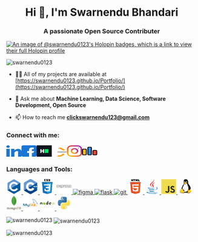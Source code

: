 <h1 align="center">Hi 👋, I'm Swarnendu Bhandari</h1>
<h3 align="center">A passionate Open Source Contributer</h3>

[![An image of @swarnendu0123's Holopin badges, which is a link to view their full Holopin profile](https://holopin.me/swarnendu0123)](https://holopin.io/@swarnendu0123)

<p align="left"> <img src="https://komarev.com/ghpvc/?username=swarnendu0123&label=Profile%20views&color=0e75b6&style=flat" alt="swarnendu0123" /> </p>


- 👨‍💻 All of my projects are available at [https://swarnendu0123.github.io/Portfolio/](https://swarnendu0123.github.io/Portfolio/)

- 💬 Ask me about **Machine Learning, Data Science, Software Development, Open Source**

- 📫 How to reach me **clickswarnendu123@gmail.com**

</div><h3 align="left">Connect with me:</h3>
<p align="left">
<a href="https://linkedin.com/in/swarnendu-bhandari-847590290" target="blank"><img align="center" src="https://raw.githubusercontent.com/teamedwardforever/Readme-Generator/71f25dd8b98329b168142a6b782a107b75eab178/svg/Social/linked-in-alt.svg" alt="swarnendu-bhandari-847590290" height="30" width="40" /></a><a href="https://fb.com/swarnendu.iitkgp" target="blank"><img align="center" src="https://raw.githubusercontent.com/teamedwardforever/Readme-Generator/71f25dd8b98329b168142a6b782a107b75eab178/svg/Social/facebook.svg" alt="swarnendu.iitkgp" height="30" width="40" /></a><a href="https://www.hackerrank.com/swarnendu123" target="blank"><img align="center" src="https://raw.githubusercontent.com/teamedwardforever/Readme-Generator/71f25dd8b98329b168142a6b782a107b75eab178/svg/Social/hackerrank.svg" alt="swarnendu123" height="30" width="40" /></a><a href="https://www.leetcode.com/swarnendub" target="blank"><img align="center" src="https://raw.githubusercontent.com/teamedwardforever/Readme-Generator/71f25dd8b98329b168142a6b782a107b75eab178/svg/Social/leet-code.svg" alt="swarnendub" height="30" width="40" /></a><a href="https://instagram.com/swarnendu_iit_kgp" target="blank"><img align="center" src="https://raw.githubusercontent.com/teamedwardforever/Readme-Generator/71f25dd8b98329b168142a6b782a107b75eab178/svg/Social/instagram.svg" alt="swarnendu_iit_kgp" height="30" width="40" /></a><a href="https://codeforces.com/profile/Swarnendu123" target="blank"><img align="center" src="https://raw.githubusercontent.com/teamedwardforever/Readme-Generator/71f25dd8b98329b168142a6b782a107b75eab178/svg/Social/codeforces.svg" alt="Swarnendu123" height="30" width="40" /></a></p>


<h3 align="left">Languages and Tools:</h3>
<p align="left"> <a href="https://www.cprogramming.com/" target="_blank" rel="noreferrer"> <img src="https://raw.githubusercontent.com/devicons/devicon/master/icons/c/c-original.svg" alt="c" width="40" height="40"/> </a> <a href="https://www.w3schools.com/cpp/" target="_blank" rel="noreferrer"> <img src="https://raw.githubusercontent.com/devicons/devicon/master/icons/cplusplus/cplusplus-original.svg" alt="cplusplus" width="40" height="40"/> </a> <a href="https://www.w3schools.com/css/" target="_blank" rel="noreferrer"> <img src="https://raw.githubusercontent.com/devicons/devicon/master/icons/css3/css3-original-wordmark.svg" alt="css3" width="40" height="40"/> </a> <a href="https://expressjs.com" target="_blank" rel="noreferrer"> <img src="https://raw.githubusercontent.com/devicons/devicon/master/icons/express/express-original-wordmark.svg" alt="express" width="40" height="40"/> </a> <a href="https://www.figma.com/" target="_blank" rel="noreferrer"> <img src="https://www.vectorlogo.zone/logos/figma/figma-icon.svg" alt="figma" width="40" height="40"/> </a> <a href="https://flask.palletsprojects.com/" target="_blank" rel="noreferrer"> <img src="https://www.vectorlogo.zone/logos/pocoo_flask/pocoo_flask-icon.svg" alt="flask" width="40" height="40"/> </a> <a href="https://git-scm.com/" target="_blank" rel="noreferrer"> <img src="https://www.vectorlogo.zone/logos/git-scm/git-scm-icon.svg" alt="git" width="40" height="40"/> </a> <a href="https://www.w3.org/html/" target="_blank" rel="noreferrer"> <img src="https://raw.githubusercontent.com/devicons/devicon/master/icons/html5/html5-original-wordmark.svg" alt="html5" width="40" height="40"/> </a> <a href="https://www.java.com" target="_blank" rel="noreferrer"> <img src="https://raw.githubusercontent.com/devicons/devicon/master/icons/java/java-original.svg" alt="java" width="40" height="40"/> </a> <a href="https://developer.mozilla.org/en-US/docs/Web/JavaScript" target="_blank" rel="noreferrer"> <img src="https://raw.githubusercontent.com/devicons/devicon/master/icons/javascript/javascript-original.svg" alt="javascript" width="40" height="40"/> </a> <a href="https://www.linux.org/" target="_blank" rel="noreferrer"> <img src="https://raw.githubusercontent.com/devicons/devicon/master/icons/linux/linux-original.svg" alt="linux" width="40" height="40"/> </a> <a href="https://www.mongodb.com/" target="_blank" rel="noreferrer"> <img src="https://raw.githubusercontent.com/devicons/devicon/master/icons/mongodb/mongodb-original-wordmark.svg" alt="mongodb" width="40" height="40"/> </a> <a href="https://www.mysql.com/" target="_blank" rel="noreferrer"> <img src="https://raw.githubusercontent.com/devicons/devicon/master/icons/mysql/mysql-original-wordmark.svg" alt="mysql" width="40" height="40"/> </a> <a href="https://nodejs.org" target="_blank" rel="noreferrer"> <img src="https://raw.githubusercontent.com/devicons/devicon/master/icons/nodejs/nodejs-original-wordmark.svg" alt="nodejs" width="40" height="40"/> </a> <a href="https://www.python.org" target="_blank" rel="noreferrer"> <img src="https://raw.githubusercontent.com/devicons/devicon/master/icons/python/python-original.svg" alt="python" width="40" height="40"/> </a> </p>

<p><img align="left" src="https://github-readme-stats.vercel.app/api/top-langs?username=swarnendu0123&show_icons=true&locale=en&layout=compact" alt="swarnendu0123" /></p>

<p>&nbsp;<img align="center" src="https://github-readme-stats.vercel.app/api?username=swarnendu0123&show_icons=true&locale=en" alt="swarnendu0123" /></p>

<p><img align="center" src="https://github-readme-streak-stats.herokuapp.com/?user=swarnendu0123&" alt="swarnendu0123" /></p>
